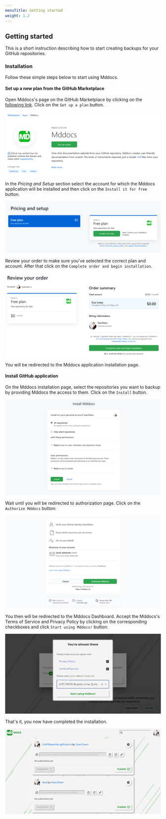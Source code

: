 ```yaml
---
menuTitle: Getting started
weight: 1.2
---
```


## Getting started

This is a short instruction describing how to start creating backups for your GitHub repositories.

### Installation

Follow these simple steps below to start using Mddocs. 

#### Set up a new plan from the GitHub Marketplace

Open Mddocs's page on the GitHub Marketplace by clicking on the [following link](https://github.com/marketplace/mddocs). 
Click on the `Set up a plan` button.

![set up a plan](./images/getting-started/getting-started-1-set-up-a-plan.png)

In the *Pricing and Setup* section select the account for which the Mddocs application will be installed and then click on the `Install it for free` button.


![install a plan](./images/getting-started/getting-started-2-install-it.png)

Review your order to make sure you've selected the correct plan and account. After that click on the `Complete order and begin installation`.


![complete order](./images/getting-started/getting-started-3-review-order.png)

You will be redirected to the Mddocs application installation page. 

#### Install GitHub application

On the Mddocs installation page, select the repositories you want to backup by providing Mddocs the access to them. Click on the `Install` button.

![install app](./images/getting-started/getting-started-4-install-app.png)

Wait until you will be redirected to authorization page. Click on the `Authorize Mddocs` button:

![install app](./images/getting-started/getting-started-7-authorize-app.png)

You then will be redirected to the Mddocs Dashboard. 
Accept the Mddocs's Terms of Service and Privacy Policy by clicking on the corresponding checkboxes and click `Start using Mddocs!` button:

![install app](./images/getting-started/getting-started-6-initial-setup.png)

That's it, you now have completed the installation.

![mddocs dashboard](./images/getting-started/getting-started-5-mddocs-dashboard.png)
